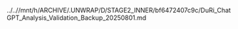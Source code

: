 ../..//mnt/h/ARCHIVE/.UNWRAP/D/STAGE2_INNER/bf6472407c9c/DuRi_ChatGPT_Analysis_Validation_Backup_20250801.md